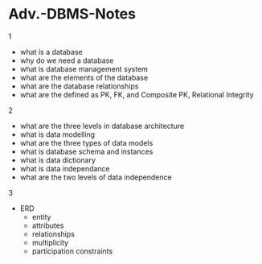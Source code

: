 # Adv.-DBMS-Notes

1
- what is a database
- why do we need a database
- what is database management system
- what are the elements of the database
- what are the database relationships
- what are the defined as PK, FK, and Composite PK, Relational Integrity

2
- what are the three levels in database architecture
- what is data modelling
- what are the three types of data models
- what is database schema and instances
- what is data dictionary
- what is data independance
- what are the two levels of data independence

3
- ERD
   - entity
   - attributes
   - relationships
   - multiplicity
   - participation constraints
